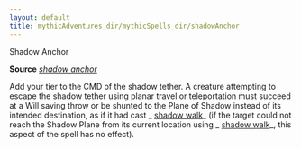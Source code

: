 ```yaml
---
layout: default
title: mythicAdventures_dir/mythicSpells_dir/shadowAnchor
---
```

Shadow Anchor

**Source** [_shadow anchor_](../../advancedRaceGuide_dir/uncommonRaces_dir/wayangs#_shadow-anchor)

Add your tier to the CMD of the shadow tether. A creature attempting to escape the shadow tether using planar travel or teleportation must succeed at a Will saving throw or be shunted to the Plane of Shadow instead of its intended destination, as if it had cast _ [shadow walk](../../spells_dir/shadowWalk#_shadow-walk)_ (if the target could not reach the Shadow Plane from its current location using _ [shadow walk](../../spells_dir/shadowWalk#_shadow-walk)_, this aspect of the spell has no effect).

